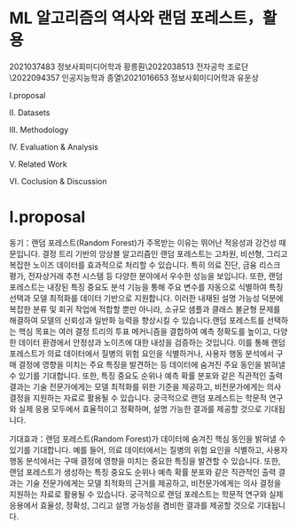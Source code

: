 # ML 알고리즘의 역사와 랜덤 포레스트，활용

2021037483 정보사회미디어학과 황릉훤\2022038513 전자공학 조로단\2022094357  인공지능학과 종열\2021016653  정보사회미디어학과 유운상

I.proposal

II. Datasets

III. Methodology

IV. Evaluation & Analysis

V. Related Work

VI. Coclusion & Discussion

# I.proposal

동기：랜덤 포레스트(Random Forest)가 주목받는 이유는 뛰어난 적응성과 강건성 때문입니다. 결정 트리 기반의 앙상블 알고리즘인 랜덤 포레스트는 고차원, 비선형, 그리고 복잡한 노이즈 데이터를 효과적으로 처리할 수 있습니다. 특히 의료 진단, 금융 리스크 평가, 전자상거래 추천 시스템 등 다양한 분야에서 우수한 성능을 보입니다. 또한, 랜덤 포레스트는 내장된 특징 중요도 분석 기능을 통해 주요 변수를 자동으로 식별하여 특징 선택과 모델 최적화를 데이터 기반으로 지원합니다. 이러한 내재된 설명 가능성 덕분에 복잡한 분류 및 회귀 작업에 적합할 뿐만 아니라, 소규모 샘플과 클래스 불균형 문제를 해결하여 모델의 신뢰성과 일반화 능력을 향상시킬 수 있습니다.랜덤 포레스트를 선택하는 핵심 목표는 여러 결정 트리의 투표 메커니즘을 결합하여 예측 정확도를 높이고, 다양한 데이터 환경에서 안정성과 노이즈에 대한 내성을 검증하는 것입니다. 이를 통해 랜덤 포레스트가 의료 데이터에서 질병의 위험 요인을 식별하거나, 사용자 행동 분석에서 구매 결정에 영향을 미치는 주요 특징을 발견하는 등 데이터에 숨겨진 주요 동인을 밝혀낼 수 있기를 기대합니다. 또한, 특징 중요도 순위나 예측 확률 분포와 같은 직관적인 출력 결과는 기술 전문가에게는 모델 최적화를 위한 기준을 제공하고, 비전문가에게는 의사 결정을 지원하는 자료로 활용될 수 있습니다. 궁극적으로 랜덤 포레스트는 학문적 연구와 실제 응용 모두에서 효율적이고 정확하며, 설명 가능한 결과를 제공할 것으로 기대됩니다.

기대효과：랜덤 포레스트(Random Forest)가 데이터에 숨겨진 핵심 동인을 밝혀낼 수 있기를 기대합니다. 예를 들어, 의료 데이터에서는 질병의 위험 요인을 식별하고, 사용자 행동 분석에서는 구매 결정에 영향을 미치는 중요한 특징을 발견할 수 있습니다. 또한, 랜덤 포레스트가 생성하는 특징 중요도 순위나 예측 확률 분포와 같은 직관적인 출력 결과는 기술 전문가에게는 모델 최적화의 근거를 제공하고, 비전문가에게는 의사 결정을 지원하는 자료로 활용될 수 있습니다. 궁극적으로 랜덤 포레스트는 학문적 연구와 실제 응용에서 효율성, 정확성, 그리고 설명 가능성을 겸비한 결과를 제공할 것으로 기대됩니다.
